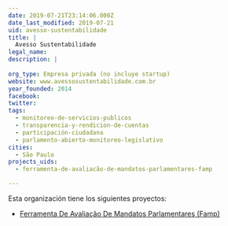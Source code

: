 ```yaml
---
date: 2019-07-21T23:14:06.000Z
date_last_modified: 2019-07-21
uid: avesso-sustentabilidade
title: |
  Avesso Sustentabilidade
legal_name: 
description: |
  
org_type: Empresa privada (no incluye startup)
website: www.avessosustentabilidade.com.br
year_founded: 2014
facebook: 
twitter: 
tags:
  - monitoreo-de-servicios-publicos
  - transparencia-y-rendicion-de-cuentas
  - participación-ciudadana
  - parlamento-abierto-monitoreo-legislativo
cities: 
  - São Paulo
projects_uids:
  - ferramenta-de-avaliacão-de-mandatos-parlamentares-famp

---
```


Esta organización tiene los siguientes proyectos:

- [Ferramenta De Avaliação De Mandatos Parlamentares (Famp)](/proyectos/ferramenta-de-avaliacão-de-mandatos-parlamentares-famp)
